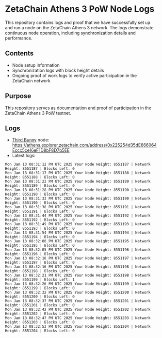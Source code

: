 # ZetaChain Athens 3 PoW Node Logs
This repository contains logs and proof that we have successfully set up and run a node on the ZetaChain Athens 3 network. The logs demonstrate continuous node operation, including synchronization details and performance.

## Contents
- Node setup information
- Synchronization logs with block height details
- Ongoing proof of work logs to verify active participation in the ZetaChain network

## Purpose
This repository serves as documentation and proof of participation in the ZetaChain Athens 3 PoW testnet.

## Logs

- [Third Bunny](https://thirdbunny.xyz/) node: https://athens.explorer.zetachain.com/address/0x225254d35dE666064Eccc5ce16eF1D8bF8D7b5EE
- Latest logs:
```
Mon Jan 13 08:31:12 PM UTC 2025 Your Node Height: 8551187 | Network Height: 8551187 | Blocks Left: 0
Mon Jan 13 08:31:17 PM UTC 2025 Your Node Height: 8551188 | Network Height: 8551188 | Blocks Left: 0
Mon Jan 13 08:31:22 PM UTC 2025 Your Node Height: 8551189 | Network Height: 8551189 | Blocks Left: 0
Mon Jan 13 08:31:28 PM UTC 2025 Your Node Height: 8551190 | Network Height: 8551190 | Blocks Left: 0
Mon Jan 13 08:31:33 PM UTC 2025 Your Node Height: 8551190 | Network Height: 8551190 | Blocks Left: 0
Mon Jan 13 08:31:38 PM UTC 2025 Your Node Height: 8551191 | Network Height: 8551191 | Blocks Left: 0
Mon Jan 13 08:31:44 PM UTC 2025 Your Node Height: 8551192 | Network Height: 8551192 | Blocks Left: 0
Mon Jan 13 08:31:49 PM UTC 2025 Your Node Height: 8551193 | Network Height: 8551193 | Blocks Left: 0
Mon Jan 13 08:31:54 PM UTC 2025 Your Node Height: 8551194 | Network Height: 8551194 | Blocks Left: 0
Mon Jan 13 08:32:00 PM UTC 2025 Your Node Height: 8551195 | Network Height: 8551195 | Blocks Left: 0
Mon Jan 13 08:32:05 PM UTC 2025 Your Node Height: 8551196 | Network Height: 8551196 | Blocks Left: 0
Mon Jan 13 08:32:10 PM UTC 2025 Your Node Height: 8551197 | Network Height: 8551197 | Blocks Left: 0
Mon Jan 13 08:32:16 PM UTC 2025 Your Node Height: 8551198 | Network Height: 8551198 | Blocks Left: 0
Mon Jan 13 08:32:21 PM UTC 2025 Your Node Height: 8551198 | Network Height: 8551199 | Blocks Left: 1
Mon Jan 13 08:32:26 PM UTC 2025 Your Node Height: 8551199 | Network Height: 8551199 | Blocks Left: 0
Mon Jan 13 08:32:32 PM UTC 2025 Your Node Height: 8551200 | Network Height: 8551200 | Blocks Left: 0
Mon Jan 13 08:32:37 PM UTC 2025 Your Node Height: 8551201 | Network Height: 8551201 | Blocks Left: 0
Mon Jan 13 08:32:42 PM UTC 2025 Your Node Height: 8551202 | Network Height: 8551202 | Blocks Left: 0
Mon Jan 13 08:32:47 PM UTC 2025 Your Node Height: 8551203 | Network Height: 8551203 | Blocks Left: 0
Mon Jan 13 08:32:53 PM UTC 2025 Your Node Height: 8551204 | Network Height: 8551204 | Blocks Left: 0
```
